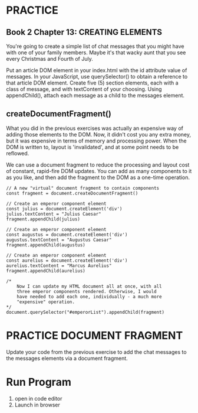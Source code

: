 # PRACTICE 
## Book 2 Chapter 13: CREATING ELEMENTS 

You're going to create a simple list of chat messages that you might have with one of your family members. Maybe it's that wacky aunt that you see every Christmas and Fourth of July.

Put an article DOM element in your index.html with the id attribute value of messages.
In your JavaScript, use querySelector() to obtain a reference to that article DOM element.
Create five (5) section elements, each with a class of message, and with textContent of your choosing.
Using appendChild(), attach each message as a child to the messages element.


## createDocumentFragment()
What you did in the previous exercises was actually an expensive way of adding those elements to the DOM. Now, it didn't cost you any extra money, but it was expensive in terms of memory and processing power. When the DOM is written to, layout is 'invalidated', and at some point needs to be reflowed.

We can use a document fragment to reduce the processing and layout cost of constant, rapid-fire DOM updates. You can add as many components to it as you like, and then add the fragment to the DOM as a one-time operation.
```
// A new "virtual" document fragment to contain components
const fragment = document.createDocumentFragment()

// Create an emperor component element
const julius = document.createElement('div')
julius.textContent = "Julius Caesar"
fragment.appendChild(julius)

// Create an emperor component element
const augustus = document.createElement('div')
augustus.textContent = "Augustus Caesar"
fragment.appendChild(augustus)

// Create an emperor component element
const aurelius = document.createElement('div')
aurelius.textContent = "Marcus Aurelius"
fragment.appendChild(aurelius)

/*
    Now I can update my HTML document all at once, with all
    three emperor components rendered. Otherwise, I would
    have needed to add each one, individually - a much more
    "expensive" operation.
*/
document.querySelector("#emperorList").appendChild(fragment)
```

# PRACTICE DOCUMENT FRAGMENT 
Update your code from the previous exercise to add the chat messages to the messages elements via a document fragment.

# Run Program
1. open in code editor 
2. Launch in browser
